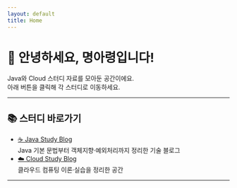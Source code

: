 ```yaml
---
layout: default
title: Home
---
```


# 👋 안녕하세요, 명아령입니다!

Java와 Cloud 스터디 자료를 모아둔 공간이에요.  
아래 버튼을 클릭해 각 스터디로 이동하세요.

---

## 📚 스터디 바로가기

- [☕️ Java Study Blog](https://MyeongALyeong.github.io/JavaStudyBlog/)  
  Java 기본 문법부터 객체지향·예외처리까지 정리한 기술 블로그  
- [☁️ Cloud Study Blog](https://MyeongALyeong.github.io/cloud-study-blog/)  
  클라우드 컴퓨팅 이론·실습을 정리한 공간  

---

